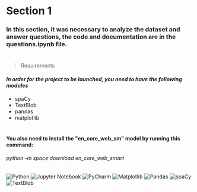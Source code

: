 # Section 1

### In this section, it was necessary to analyze the dataset and answer questions, the code and documentation are in the questions.ipynb file.
#
> Requirements
#### _In order for the project to be launched, you need to have the following modules_
+ spaCy
+ TextBlob
+ pandas
+ matplotlib
#

#### You also need to install the "en_core_web_sm" model by running this command:
######  python -m space download en_core_web_smart
####
#### 
##

![Python](https://img.shields.io/badge/python-3670A0?style=for-the-badge&logo=python&logoColor=ffdd54)
![Jupyter Notebook](https://img.shields.io/badge/jupyter-%23FA0F00.svg?style=for-the-badge&logo=jupyter&logoColor=white)
![PyCharm](https://img.shields.io/badge/pycharm-143?style=for-the-badge&logo=pycharm&logoColor=black&color=black&labelColor=green)
![Matplotlib](https://img.shields.io/badge/Matplotlib-%23ffffff.svg?style=for-the-badge&logo=Matplotlib&logoColor=black)
![Pandas](https://img.shields.io/badge/pandas-%23150458.svg?style=for-the-badge&logo=pandas&logoColor=white)
![spaCy](https://img.shields.io/badge/spaCy-%2336E7B2.svg?style=for-the-badge&logo=spaCy&logoColor=white)
![TextBlob](https://img.shields.io/badge/TextBlob-%23E6A8E3.svg?style=for-the-badge&logo=TextBlob&logoColor=white)
